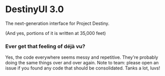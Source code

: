 # DestinyUI 3.0

The next-generation interface for Project Destiny.

(And yes, portions of it is written at 35,000 feet)


### Ever get that feeling of déjà vu?
Yes, the code everywhere seems messy and repetitive. They're probably doing the same things over and over again.
Note to team: please open an issue if you found any code that should be consolidated. Tanks a lot, luvs!
